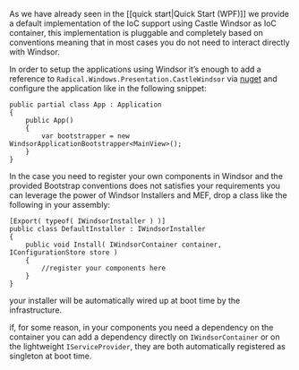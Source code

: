 As we have already seen in the [[quick start|Quick Start (WPF)]] we provide a default implementation of the IoC support using Castle Windsor as IoC container, this implementation is pluggable and completely based on conventions meaning that in most cases you do not need to interact directly with Windsor.

In order to setup the applications using Windsor it’s enough to add a reference to `Radical.Windows.Presentation.CastleWindsor` via [nuget](http://nuget.org/) and configure the application like in the following snippet:

	public partial class App : Application
	{
	    public App()
	    {
	        var bootstrapper = new WindsorApplicationBootstrapper<MainView>();
	    }
	}

In the case you need to register your own components in Windsor and the provided Bootstrap conventions does not satisfies your requirements you can leverage the power of Windsor Installers and MEF, drop a class like the following in your assembly:

	[Export( typeof( IWindsorInstaller ) )]
	public class DefaultInstaller : IWindsorInstaller
	{
	    public void Install( IWindsorContainer container, IConfigurationStore store )
	    {
	        //register your components here
	    }
	}

your installer will be automatically wired up at boot time by the infrastructure.

if, for some reason, in your components you need a dependency on the container you can add a dependency directly on `IWindsorContainer` or on the lightweight `IServiceProvider`, they are both automatically registered as singleton at boot time.